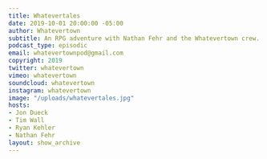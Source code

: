 ```yaml
---
title: Whatevertales
date: 2019-10-01 20:00:00 -05:00
author: Whatevertown
subtitle: An RPG adventure with Nathan Fehr and the Whatevertown crew.
podcast_type: episodic
email: whatevertownpod@gmail.com
copyright: 2019
twitter: whatevertown
vimeo: whatevertown
soundcloud: whatevertown
instagram: whatevertown
image: "/uploads/whatevertales.jpg"
hosts:
- Jon Dueck
- Tim Wall
- Ryan Kehler
- Nathan Fehr
layout: show_archive
---
```


